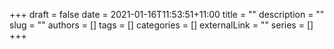 +++ 
draft = false
date = 2021-01-16T11:53:51+11:00
title = ""
description = ""
slug = ""
authors = []
tags = []
categories = []
externalLink = ""
series = []
+++
